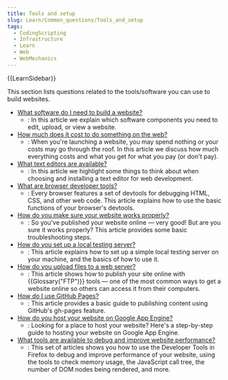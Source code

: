 ```yaml
---
title: Tools and setup
slug: Learn/Common_questions/Tools_and_setup
tags:
  - CodingScripting
  - Infrastructure
  - Learn
  - Web
  - WebMechanics
---
```


{{LearnSidebar}}

This section lists questions related to the tools/software you can use to build websites.

- [What software do I need to build a website?](/en-US/docs/Learn/Common_questions/What_software_do_I_need)
  - : In this article we explain which software components you need to edit, upload, or view a website.
- [How much does it cost to do something on the web?](/en-US/docs/Learn/Common_questions/How_much_does_it_cost)
  - : When you're launching a website, you may spend nothing or your costs may go through the roof. In this article we
    discuss how much everything costs and what you get for what you pay (or don't pay).
- [What text editors are available?](/en-US/docs/Learn/Common_questions/Available_text_editors)
  - : In this article we highlight some things to think about when choosing and installing a text editor for web
    development.
- [What are browser developer tools?](/en-US/docs/Learn/Common_questions/What_are_browser_developer_tools)
  - : Every browser features a set of devtools for debugging HTML, CSS, and other web code. This article explains how to
    use the basic functions of your browser's devtools.
- [How do you make sure your website works properly?](/en-US/docs/Learn/Common_questions/Checking_that_your_web_site_is_working_properly)
  - : So you've published your website online — very good! But are you sure it works properly? This article provides some
    basic troubleshooting steps.
- [How do you set up a local testing server?](/en-US/docs/Learn/Common_questions/set_up_a_local_testing_server)
  - : This article explains how to set up a simple local testing server on your machine, and the basics of how to use it.
- [How do you upload files to a web server?](/en-US/docs/Learn/Common_questions/Upload_files_to_a_web_server)
  - : This article shows how to publish your site online with {{Glossary("FTP")}} tools — one of the most common ways to get a website online so others can access it from their computers.
- [How do I use GitHub Pages?](/en-US/docs/Learn/Common_questions/Using_Github_pages)
  - : This article provides a basic guide to publishing content using GitHub's gh-pages feature.
- [How do you host your website on Google App Engine?](/en-US/docs/Learn/Common_questions/How_do_you_host_your_website_on_Google_App_Engine)
  - : Looking for a place to host your website? Here's a step-by-step guide to hosting your website on Google App Engine.
- [What tools are available to debug and improve website performance?](https://firefox-source-docs.mozilla.org/devtools-user/performance/index.html)
  - : This set of articles shows you how to use the Developer Tools in Firefox to debug and improve performance of your
    website, using the tools to check memory usage, the JavaScript call tree, the number of DOM nodes being rendered, and
    more.
